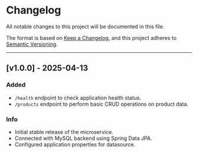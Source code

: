 # Changelog

All notable changes to this project will be documented in this file.

The format is based on [Keep a Changelog](https://keepachangelog.com/en/1.0.0/),
and this project adheres to [Semantic Versioning](https://semver.org/spec/v2.0.0.html).

---

## [v1.0.0] - 2025-04-13
### Added
- `/health` endpoint to check application health status.
- `/products` endpoint to perform basic CRUD operations on product data.

### Info
- Initial stable release of the microservice.
- Connected with MySQL backend using Spring Data JPA.
- Configured application properties for datasource.
